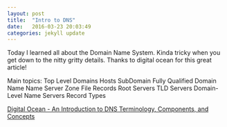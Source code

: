 ```yaml
---
layout: post
title:  "Intro to DNS"
date:   2016-03-23 20:03:49
categories: jekyll update
---
```

Today I learned all about the Domain Name System. 
Kinda tricky when you get down to the nitty gritty details. 
Thanks to digital ocean for this great article!

Main topics: 
  Top Level Domains
  Hosts
  SubDomain
  Fully Qualified Domain Name
  Name Server
  Zone File
  Records
  Root Servers
  TLD Servers
  Domain-Level Name Servers
  Record Types


[Digital Ocean - An Introduction to DNS Terminology, Components, and Concepts](https://www.digitalocean.com/community/tutorials/an-introduction-to-dns-terminology-components-and-concepts) 












